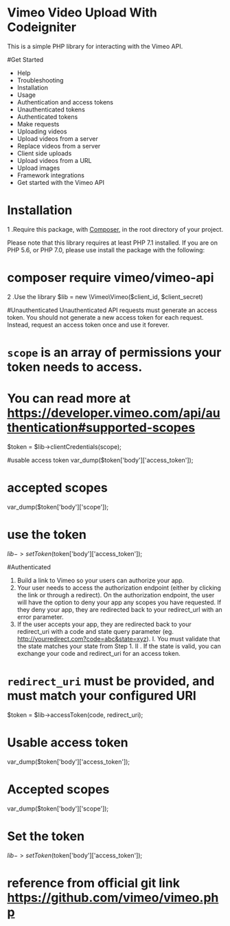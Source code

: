 # Vimeo Video Upload With Codeigniter 
This is a simple PHP library for interacting with the Vimeo API.

#Get Started
<ul>
	<li>Help</li>
	<li>Troubleshooting</li>
	<li>Installation</li>
	<li>Usage</li>
	<li>Authentication and access tokens</li>
	<li>Unauthenticated tokens</li>
	<li>Authenticated tokens</li>
	<li>Make requests</li>
	<li>Uploading videos</li>
	<li>Upload videos from a server</li>
	<li>Replace videos from a server</li>
	<li>Client side uploads</li>
	<li>Upload videos from a URL</li>
	<li>Upload images</li>
	<li>Framework integrations</li>
	<li>Get started with the Vimeo API</li>
</ul>

# Installation
1 .Require this package, with <a href="https://getcomposer.org/">Composer</a>, in the root directory of your project.

Please note that this library requires at least PHP 7.1 installed. If you are on PHP 5.6, or PHP 7.0, please use install the package with the following:

# composer require vimeo/vimeo-api

2 .Use the library $lib = new \Vimeo\Vimeo($client_id, $client_secret)

#Unauthenticated
Unauthenticated API requests must generate an access token. You should not generate a new access token for each request. Instead, request an access token once and use it forever.
# `scope` is an array of permissions your token needs to access.
# You can read more at https://developer.vimeo.com/api/authentication#supported-scopes
$token = $lib->clientCredentials(scope);

#usable access token
var_dump($token['body']['access_token']);

# accepted scopes
var_dump($token['body']['scope']);

# use the token
$lib->setToken($token['body']['access_token']);

#Authenticated
1. Build a link to Vimeo so your users can authorize your app.
2. Your user needs to access the authorization endpoint (either by clicking the link or through a redirect). On the authorization endpoint, the user will have the option to deny your app any scopes you have requested. If they deny your app, they are redirected back to your redirect_url with an error parameter.
3. If the user accepts your app, they are redirected back to your redirect_uri with a code and state query parameter (eg. http://yourredirect.com?code=abc&state=xyz).
     I. You must validate that the state matches your state from Step 1.
    II . If the state is valid, you can exchange your code and redirect_uri for an access token.
# `redirect_uri` must be provided, and must match your configured URI
$token = $lib->accessToken(code, redirect_uri);

# Usable access token
var_dump($token['body']['access_token']);

# Accepted scopes
var_dump($token['body']['scope']);

# Set the token
$lib->setToken($token['body']['access_token']);

# reference  from official git link   https://github.com/vimeo/vimeo.php 

